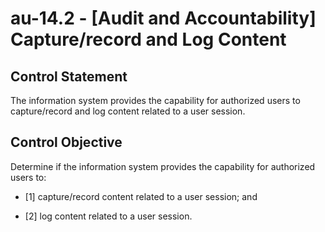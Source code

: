 # au-14.2 - \[Audit and Accountability\] Capture/record and Log Content

## Control Statement

The information system provides the capability for authorized users to capture/record and log content related to a user session.

## Control Objective

Determine if the information system provides the capability for authorized users to:

- \[1\] capture/record content related to a user session; and

- \[2\] log content related to a user session.
